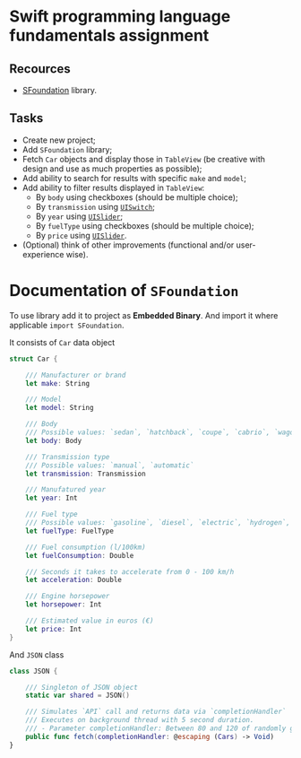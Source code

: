 # Swift programming language fundamentals assignment

## Recources
- [SFoundation](https://trello-attachments.s3.amazonaws.com/5cacdd2a6b0bdc3698b3b195/5cc8afe2e2cff90b3a73deb4/2f6907d42a5a963443c87d441da487bb/library.zip) library.

## Tasks
- Create new project;
- Add `SFoundation` library;
- Fetch `Car` objects and display those in `TableView` (be creative with design and use as much properties as possible);
- Add ability to search for results with specific `make` and `model`;
- Add ability to filter results displayed in `TableView`:
    - By `body` using checkboxes (should be multiple choice);
    - By `transmission` using [`UISwitch`](https://developer.apple.com/documentation/uikit/uiswitch);
    - By `year` using [`UISlider`](https://developer.apple.com/documentation/uikit/uislider);
    - By `fuelType` using checkboxes (should be multiple choice);
    - By `price` using [`UISlider`](https://developer.apple.com/documentation/uikit/uislider).
- (Optional) think of other improvements (functional and/or user-experience wise).

# Documentation of `SFoundation`

To use library add it to project as **Embedded Binary**. And import it where applicable `import SFoundation`.

It consists of `Car` data object

```swift
struct Car {

    /// Manufacturer or brand
    let make: String

    /// Model
    let model: String

    /// Body
    /// Possible values: `sedan`, `hatchback`, `coupe`, `cabrio`, `wagon`, `crossover`, `minivan`
    let body: Body

    /// Transmission type
    /// Possible values: `manual`, `automatic`
    let transmission: Transmission

    /// Manufatured year
    let year: Int

    /// Fuel type
    /// Possible values: `gasoline`, `diesel`, `electric`, `hydrogen`, `solar`, `vegetableOil`
    let fuelType: FuelType

    /// Fuel consumption (l/100km)
    let fuelConsumption: Double

    /// Seconds it takes to accelerate from 0 - 100 km/h
    let acceleration: Double

    /// Engine horsepower
    let horsepower: Int

    /// Estimated value in euros (€)
    let price: Int
}
```

And `JSON` class

```swift
class JSON {

    /// Singleton of JSON object
    static var shared = JSON()

    /// Simulates `API` call and returns data via `completionHandler`
    /// Executes on background thread with 5 second duration.
    /// - Parameter completionHandler: Between 80 and 120 of randomly generated `Car` objects
    public func fetch(completionHandler: @escaping (Cars) -> Void)
}
```
